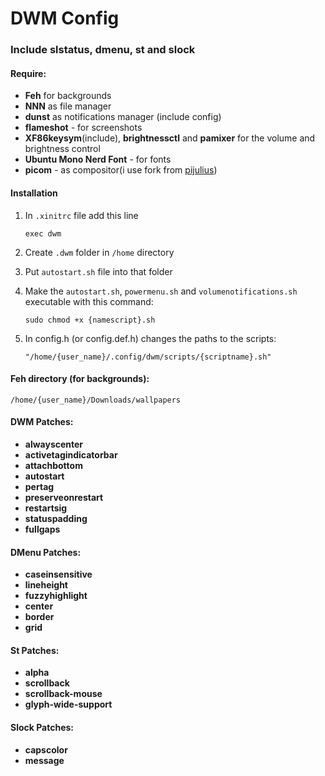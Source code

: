 # DWM Config

### Include slstatus, dmenu, st and slock

#### Require: 

* **Feh** for backgrounds
* **NNN** as file manager
* **dunst** as notifications manager (include config)
* **flameshot** - for screenshots
* **XF86keysym**(include), **brightnessctl** and **pamixer** for the volume and brightness control
* **Ubuntu Mono Nerd Font** - for fonts
* **picom** - as compositor(i use fork from [pijulius](https://github.com/pijulius)) 

#### Installation

1. In `.xinitrc` file add this line 

    ```
    exec dwm
    ```

1. Create `.dwm` folder in `/home` directory
2. Put `autostart.sh` file into that folder
3. Make the `autostart.sh`, `powermenu.sh` and `volumenotifications.sh` executable with this command:

    ```
    sudo chmod +x {namescript}.sh
    ```

4. In config.h (or config.def.h) changes the paths to the scripts:

    ```
    "/home/{user_name}/.config/dwm/scripts/{scriptname}.sh" 
    ```

#### Feh directory (for backgrounds):
```
/home/{user_name}/Downloads/wallpapers
```

#### DWM Patches:
* **alwayscenter**
* **activetagindicatorbar**
* **attachbottom**
* **autostart**
* **pertag**
* **preserveonrestart**
* **restartsig**
* **statuspadding**
* **fullgaps**

#### DMenu Patches:
* **caseinsensitive**
* **lineheight**
* **fuzzyhighlight**
* **center**
* **border**
* **grid**

#### St Patches:
* **alpha**
* **scrollback**
* **scrollback-mouse**
* **glyph-wide-support**

#### Slock Patches:
* **capscolor**
* **message**
